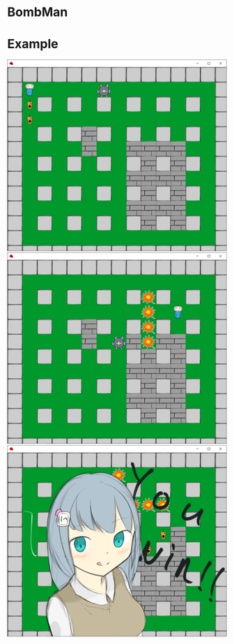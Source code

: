 # BombMan



# Example

<img src = 'fig/start.png'>
<img src = 'fig/bomb.png'>
<img src = 'fig/win.png'>

            
            
